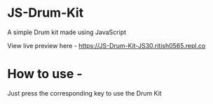 # JS-Drum-Kit
A simple Drum kit made using JavaScript

View live preview here - https://JS-Drum-Kit-JS30.ritish0565.repl.co

# How to use - 
Just press the corresponding key to use the Drum Kit
